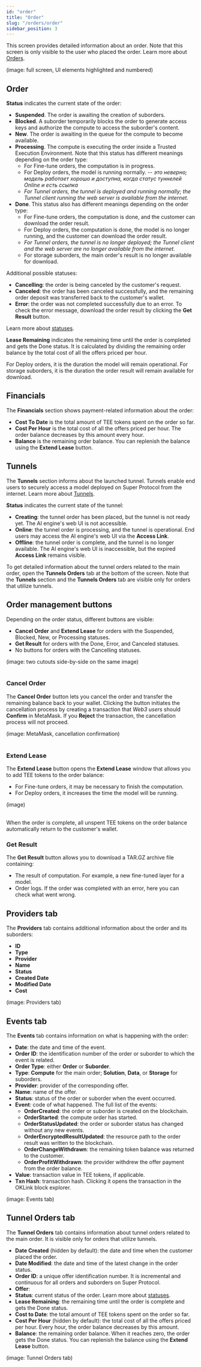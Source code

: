 ```yaml
---
id: "order"
title: "Order"
slug: "/orders/order"
sidebar_position: 3
---
```


This screen provides detailed information about an order. Note that this screen is only visible to the user who placed the order. Learn more about [Orders](/fundamentals/orders).

(image: full screen, UI elements highlighted and numbered)
<br/>

## Order

**Status** indicates the current state of the order:

- **Suspended**. The order is awaiting the creation of suborders.
- **Blocked**. A suborder temporarily blocks the order to generate access keys and authorize the compute to access the suborder's content.
- **New**. The order is awaiting in the queue for the compute to become available.
- **Processing**. The compute is executing the order inside a Trusted Execution Environment. Note that this status has different meanings depending on the order type:
    + For Fine-tune orders, the computation is in progress.
    + For Deploy orders, the model is running normally. -- _это неверно; модель работает хорошо и доступна, когда статус туннелей Online и есть ссылка_
    + _For Tunnel orders, the tunnel is deployed and running normally; the Tunnel client running the web server is available from the internet._
- **Done**. This status also has different meanings depending on the order type:
    + For Fine-tune orders, the computation is done, and the customer can download the order result.
    + For Deploy orders, the computation is done, the model is no longer running, and the customer can download the order result.
    + _For Tunnel orders, the tunnel is no longer deployed; the Tunnel client and the web server are no longer available from the internet._
    + For storage suborders, the main order's result is no longer available for download.

Additional possible statuses:

- **Cancelling**: the order is being canceled by the customer's request.
- **Canceled**: the order has been canceled successfully, and the remaining order deposit was transferred back to the customer's wallet.
- **Error**: the order was not completed successfully due to an error. To check the error message, download the order result by clicking the **Get Result** button.

Learn more about [statuses](/fundamentals/orders#order-status).

**Lease Remaining** indicates the remaining time until the order is completed and gets the Done status. It is calculated by dividing the remaining order balance by the total cost of all the offers priced per hour.

For Deploy orders, it is the duration the model will remain operational. For storage suborders, it is the duration the order result will remain available for download.

## Financials

The **Financials** section shows payment-related information about the order:

- **Cost To Date** is the total amount of TEE tokens spent on the order so far.
- **Cost Per Hour** is the total cost of all the offers priced per hour. The order balance decreases by this amount every hour.
- **Balance** is the remaining order balance. You can replenish the balance using the **Extend Lease** button.

## Tunnels

The **Tunnels** section informs about the launched tunnel. Tunnels enable end users to securely access a model deployed on Super Protocol from the internet. Learn more about [Tunnels](/fundamentals/tunnels).

**Status** indicates the current state of the tunnel:

- **Creating**: the tunnel order has been placed, but the tunnel is not ready yet. The AI engine's web UI is not accessible.
- **Online**: the tunnel order is processing, and the tunnel is operational. End users may access the AI engine's web UI via the **Access Link**.
- **Offline**: the tunnel order is complete, and the tunnel is no longer available. The AI engine's web UI is inaccessible, but the expired **Access Link** remains visible.

To get detailed information about the tunnel orders related to the main order, open the **Tunnels Orders** tab at the bottom of the screen. Note that the **Tunnels** section and the **Tunnels Orders** tab are visible only for orders that utilize tunnels.

## Order management buttons

Depending on the order status, different buttons are visible:

- **Cancel Order** and **Extend Lease** for orders with the Suspended, Blocked, New, or Processing statuses.
- **Get Result** for orders with the Done, Error, and Canceled statuses.
- No buttons for orders with the Cancelling statuses.

(image: two cutouts side-by-side on the same image)
<br/>
<br/>

### Cancel Order

The **Cancel Order** button lets you cancel the order and transfer the remaining balance back to your wallet. Clicking the button initiates the cancellation process by creating a transaction that _Web3 users_ should **Confirm** in MetaMask. If you **Reject** the transaction, the cancellation process will not proceed.

(image: MetaMask, cancellation confirmation)
<br/>
<br/>

### Extend Lease

The **Extend Lease** button opens the **Extend Lease** window that allows you to add TEE tokens to the order balance:

- For Fine-tune orders, it may be necessary to finish the computation.
- For Deploy orders, it increases the time the model will be running.

(image)
<br/>
<br/>

When the order is complete, all unspent TEE tokens on the order balance automatically return to the customer's wallet.

### Get Result

The **Get Result** button allows you to download a TAR.GZ archive file containing:

- The result of computation. For example, a new fine-tuned layer for a model.
- Order logs. If the order was completed with an error, here you can check what went wrong.

## Providers tab

The **Providers** tab contains additional information about the order and its suborders:

- **ID**
- **Type**
- **Provider**
- **Name**
- **Status**
- **Created Date**
- **Modified Date**
- **Cost**

(image: Providers tab)
<br/>

## Events tab

The **Events** tab contains information on what is happening with the order:

- **Date**: the date and time of the event.
- **Order ID**: the identification number of the order or suborder to which the event is related.
- **Order Type**: either **Order** or **Suborder**.
- **Type**: **Compute** for the main order; **Solution**, **Data**, or **Storage** for suborders.
- **Provider**: provider of the corresponding offer.
- **Name**: name of the offer.
- **Status**: status of the order or suborder when the event occurred.
- **Event**: code of what happened. The full list of the events:
    + **OrderCreated**: the order or suborder is created on the blockchain.
    + **OrderStarted**: the compute order has started.
    + **OrderStatusUpdated**: the order or suborder status has changed without any new events.
    + **OrderEncryptedResultUpdated**: the resource path to the order result was written to the blockchain.
    + **OrderChangeWithdrawn**: the remaining token balance was returned to the customer.
    + **OrderProfitWithdrawn**: the provider withdrew the offer payment from the order balance.
- **Value**: transaction value in TEE tokens, if applicable.
- **Txn Hash**: transaction hash. Clicking it opens the transaction in the OKLink block explorer.

(image: Events tab)
<br/>

## Tunnel Orders tab

The **Tunnel Orders** tab contains information about tunnel orders related to the main order. It is visible only for orders that utilize tunnels.

- **Date Created** (hidden by default): the date and time when the customer placed the order.
- **Date Modified**: the date and time of the latest change in the order status.
- **Order ID**: a unique offer identification number. It is incremental and continuous for all orders and suborders on Super Protocol.
- **Offer**:
- **Status**: current status of the order. Learn more about [statuses](/fundamentals/orders#order-status).
- **Lease Remaining**: the remaining time until the order is complete and gets the Done status.
- **Cost to Date**: the total amount of TEE tokens spent on the order so far.
- **Cost Per Hour** (hidden by default): the total cost of all the offers priced per hour. Every hour, the order balance decreases by this amount.
- **Balance**: the remaining order balance. When it reaches zero, the order gets the Done status. You can replenish the balance using the **Extend Lease** button.

(image: Tunnel Orders tab)
<br/>
<br/>